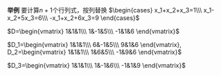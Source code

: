 **举例**
要计算$n+1$个行列式，按列替换
$\begin{cases}
x_1+x_2+x_3=1\\\ 
x_1-x_2+5x_3=6\\\ 
-x_1+x_2+6x_3=9
\end{cases}$

$D=\begin{vmatrix}
1&1&1\\\ 
1&-1&5\\\ 
-1&1&6
\end{vmatrix}$

$D_1=\begin{vmatrix}
1&1&1\\\ 
6&-1&5\\\ 
9&1&6
\end{vmatrix},
D_2=\begin{vmatrix}
1&1&1\\\ 
1&6&5\\\ 
-1&9&6
\end{vmatrix}$

$D_3=\begin{vmatrix}
1&1&1\\\ 
1&-1&6\\\ 
-1&1&9
\end{vmatrix}$
